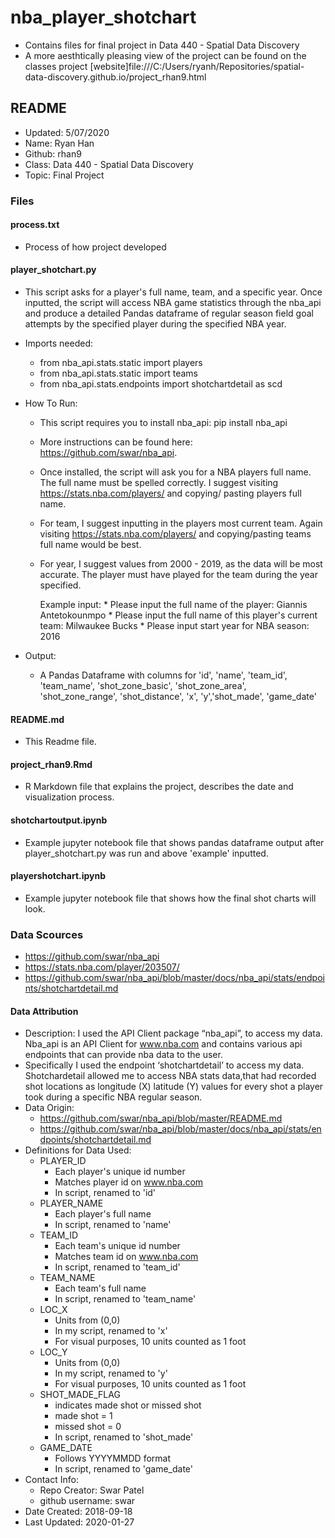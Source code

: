 # nba_player_shotchart
* Contains files for final project in Data 440 - Spatial Data Discovery 
* A more aesthtically pleasing view of the project can be found on the classes project [website]file:///C:/Users/ryanh/Repositories/spatial-data-discovery.github.io/project_rhan9.html

## README
* Updated: 5/07/2020
* Name: Ryan Han
* Github: rhan9
* Class: Data 440 - Spatial Data Discovery
* Topic: Final Project

### Files

#### process.txt
* Process of how project developed

#### player_shotchart.py
* This script asks for a player's full name, team, and a specific year. Once inputted, the script will access NBA game statistics through the nba_api and produce a detailed Pandas dataframe of regular season field goal attempts by the specified player during the specified NBA year.

* Imports needed:
    * from nba_api.stats.static import players
    * from nba_api.stats.static import teams
    * from nba_api.stats.endpoints import shotchartdetail as scd

* How To Run:
    * This script requires you to install nba_api:
                pip install nba_api
    * More instructions can be found here: https://github.com/swar/nba_api.
    * Once installed, the script will ask you for a NBA players full name. The full name must be spelled correctly. I suggest visiting https://stats.nba.com/players/ and copying/ pasting players full name.
    * For team, I suggest inputting in the players most current team. Again visiting https://stats.nba.com/players/ and copying/pasting teams full name would be best.
    * For year, I suggest values from 2000 - 2019, as the data will be most accurate. The player must have played for the team during the year specified.

        Example input:
            * Please input the full name of the player: Giannis Antetokounmpo
            * Please input the full name of this player's current team: Milwaukee Bucks
            * Please input start year for NBA season: 2016
* Output:
    * A Pandas Dataframe with columns for 'id', 'name', 'team_id', 'team_name', 'shot_zone_basic', 'shot_zone_area', 'shot_zone_range', 'shot_distance', 'x', 'y','shot_made', 'game_date'

#### README.md
* This Readme file.
#### project_rhan9.Rmd
* R Markdown file that explains the project, describes the date and visualization process. 
#### shotchartoutput.ipynb
* Example jupyter notebook file that shows pandas dataframe output after player_shotchart.py was run and above 'example' inputted.
#### playershotchart.ipynb
* Example jupyter notebook file that shows how the final shot charts will look. 


### Data Scources
* https://github.com/swar/nba_api
* https://stats.nba.com/player/203507/
* https://github.com/swar/nba_api/blob/master/docs/nba_api/stats/endpoints/shotchartdetail.md

#### Data Attribution
* Description: I used the API Client package “nba_api”, to access my data. Nba_api is an API Client for www.nba.com and contains various api endpoints that can provide nba data to the user.
* Specifically I used the endpoint ‘shotchartdetail’ to access my data. Shotchardetail allowed me to access NBA stats data,that had recorded shot locations as longitude (X) latitude (Y) values for every shot a player took during a specific NBA regular season.
* Data Origin:
    * https://github.com/swar/nba_api/blob/master/README.md
    * https://github.com/swar/nba_api/blob/master/docs/nba_api/stats/endpoints/shotchartdetail.md
* Definitions for Data Used:
    * PLAYER_ID
        * Each player's unique id number
        * Matches player id on www.nba.com
        * In script, renamed to 'id'
    * PLAYER_NAME
        * Each player's full name
        * In script, renamed to 'name'
    * TEAM_ID
        * Each team's unique id number
        * Matches team id on www.nba.com
        * In script, renamed to 'team_id'
    * TEAM_NAME
        * Each team's full name
        * In script, renamed to 'team_name'
    * LOC_X
        * Units from (0,0)
        * In my script, renamed to 'x'
        * For visual purposes, 10 units counted as 1 foot
    * LOC_Y
        * Units from (0,0)
        * In my script, renamed to 'y'
        * For visual purposes, 10 units counted as 1 foot
    * SHOT_MADE_FLAG
        * indicates made shot or missed shot
        * made shot = 1
        * missed shot = 0
        * In script, renamed to 'shot_made'
    * GAME_DATE
        * Follows YYYYMMDD format
        * In script, renamed to 'game_date'
* Contact Info:
    * Repo Creator: Swar Patel
    * github username: swar
* Date Created: 2018-09-18
* Last Updated: 2020-01-27
